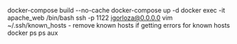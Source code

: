 docker-compose build --no-cache
docker-compose up -d
docker exec -it apache_web /bin/bash
ssh -p 1122 igorloza@0.0.0.0
vim ~/.ssh/known_hosts  - remove known hosts if getting errors for known hosts
docker ps
ps aux



